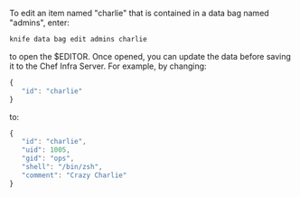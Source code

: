 To edit an item named "charlie" that is contained in a data bag named
"admins", enter:

```bash
knife data bag edit admins charlie
```

to open the \$EDITOR. Once opened, you can update the data before saving
it to the Chef Infra Server. For example, by changing:

```javascript
{
   "id": "charlie"
}
```

to:

```javascript
{
   "id": "charlie",
   "uid": 1005,
   "gid": "ops",
   "shell": "/bin/zsh",
   "comment": "Crazy Charlie"
}
```
